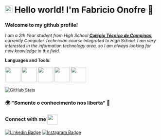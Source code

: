 <!--### Hi there, I'm [Fabricio!](https://anuraghazra.github.io) 👋 -->
# <img src="https://github.com/rajput2107/rajput2107/blob/master/Assets/Earth.gif" width="24px"> Hello world! I'm Fabricio Onofre 👋 

### Welcome to my github profile!

<em>I am a 2th Year student from High School <a href="https://cotuca.unicamp.br/cotuca/"><b>Colégio Técnico de Campinas</b></a>, currently Computer Technician course integrated to High School. I am very interested in the information technology area, so I am always looking for new knowledge in the field. </em>



**Languages and Tools:**  
 
<code><img height="50" src="https://www.vectorlogo.zone/logos/w3_html5/w3_html5-ar21.svg"></code>
<code><img height="50" src="https://www.vectorlogo.zone/logos/javascript/javascript-ar21.svg"></code>
<code><img height="50" src="https://www.vectorlogo.zone/logos/reactjs/reactjs-ar21.svg"></code>
<code><img height="50" src="https://www.vectorlogo.zone/logos/nodejs/nodejs-ar21.svg"></code>
<code><img height="50" src="https://www.vectorlogo.zone/logos/java/java-ar21.svg"></code>


  <img src="https://github-readme-stats.vercel.app/api?username=FabricioOnofre&&show_icons=true&theme=radical&line_height=27&v=5" alt="GitHub Stats" /> 

### 🌍 "Somente o conhecimento nos liberta" 🧠

### Connect with me <img align="center" src="https://github.com/rajput2107/rajput2107/blob/master/Assets/Handshake.gif" height="33px" />


[![Linkedin Badge](https://img.shields.io/badge/-LinkedIn-blue?style=flat-square&logo=Linkedin&logoColor=white&link=https://www.linkedin.com/in/isadora-rodrigues-stangarlin-48402b141/)](https://www.linkedin.com/in/fabr%C3%ADcio-onofre-7947671b5/) [![Instagram Badge](https://img.shields.io/badge/-Instagram-violet?style=flat-square&logo=Instagram&logoColor=white&link=https://www.instagram.com/papodedev/)](https://www.instagram.com/fabricio_onofre1/) 
